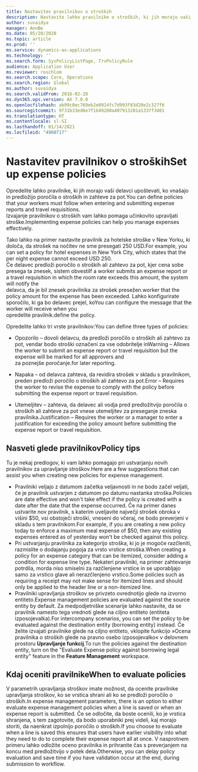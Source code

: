 ```yaml
---
title: Nastavitev pravilnikov o stroških
description: Nastavite lahko pravilnike o stroških, ki jih morajo vaši delavci upoštevati, ko vnašajo in predložijo poročila o stroških in zahteve za pot v aplikaciji Microsoft Dynamics 365 Finance.
author: suvaidya
manager: AnnBe
ms.date: 05/20/2020
ms.topic: article
ms.prod: ''
ms.service: dynamics-ax-applications
ms.technology: ''
ms.search.form: SysPolicyListPage, TrvPolicyRule
audience: Application User
ms.reviewer: roschlom
ms.search.scope: Core, Operations
ms.search.region: Global
ms.author: suvaidya
ms.search.validFrom: 2016-02-28
ms.dyn365.ops.version: AX 7.0.0
ms.openlocfilehash: ab99c0ec769eb2e0914fc7d993f83d20e2c327f6
ms.sourcegitcommit: 9f31b33ed6e7f1b49200a407913201a1337f3401
ms.translationtype: HT
ms.contentlocale: sl-SI
ms.lasthandoff: 01/14/2021
ms.locfileid: "4960717"
---
```

# <a name="set-up-expense-policies"></a><span data-ttu-id="b76c7-103">Nastavitev pravilnikov o stroških</span><span class="sxs-lookup"><span data-stu-id="b76c7-103">Set up expense policies</span></span>

<span data-ttu-id="b76c7-104">Opredelite lahko pravilnike, ki jih morajo vaši delavci upoštevati, ko vnašajo in predložijo poročila o stroških in zahteve za pot.</span><span class="sxs-lookup"><span data-stu-id="b76c7-104">You can define policies that your workers must follow when entering and submitting expense reports and travel requisitions.</span></span>         
<span data-ttu-id="b76c7-105">Izvajanje pravilnikov o stroških vam lahko pomaga učinkovito upravljati stroške.</span><span class="sxs-lookup"><span data-stu-id="b76c7-105">Implementing expense policies can help you manage expenses effectively.</span></span>         

<span data-ttu-id="b76c7-106">Tako lahko na primer nastavite pravilnik za hotelske stroške v New Yorku, ki določa, da strošek na nočitev ne sme presegati 250 USD.</span><span class="sxs-lookup"><span data-stu-id="b76c7-106">For example, you can set a policy for hotel expenses in New York City, which states that the per night expense cannot exceed USD 250.</span></span>       
<span data-ttu-id="b76c7-107">Če delavec predloži poročilo o stroških ali zahtevo za pot, kjer cena sobe presega ta znesek, sistem obvesti</span><span class="sxs-lookup"><span data-stu-id="b76c7-107">If a worker submits an expense report or a travel requisition in which the room rate exceeds this amount, the system will notify the</span></span>        
<span data-ttu-id="b76c7-108">delavca, da je bil znesek pravilnika za strošek presežen.</span><span class="sxs-lookup"><span data-stu-id="b76c7-108">worker that the policy amount for the expense has been exceeded.</span></span> <span data-ttu-id="b76c7-109">Lahko konfigurirate sporočilo, ki ga bo delavec prejel, ko</span><span class="sxs-lookup"><span data-stu-id="b76c7-109">You can configure the message that the worker will receive when you</span></span>        
<span data-ttu-id="b76c7-110">opredelite pravilnik.</span><span class="sxs-lookup"><span data-stu-id="b76c7-110">define the policy.</span></span>      
        
<span data-ttu-id="b76c7-111">Opredelite lahko tri vrste pravilnikov:</span><span class="sxs-lookup"><span data-stu-id="b76c7-111">You can define three types of policies:</span></span>         
        
- <span data-ttu-id="b76c7-112">Opozorilo – dovoli delavcu, da predloži poročilo o stroških ali zahtevo za pot, vendar bodo stroški označeni za vse odobritelje in</span><span class="sxs-lookup"><span data-stu-id="b76c7-112">Warning – Allows the worker to submit an expense report or travel requisition but the expense will be marked for all approvers and</span></span>        
  <span data-ttu-id="b76c7-113">za poznejše poročanje.</span><span class="sxs-lookup"><span data-stu-id="b76c7-113">for later reporting.</span></span>        

- <span data-ttu-id="b76c7-114">Napaka – od delavca zahteva, da revidira strošek v skladu s pravilnikom, preden predloži poročilo o stroških ali zahtevo za pot.</span><span class="sxs-lookup"><span data-stu-id="b76c7-114">Error – Requires the worker to revise the expense to comply with the policy before submitting the expense report or travel requisition.</span></span>       
 
 - <span data-ttu-id="b76c7-115">Utemeljitev – zahteva, da delavec ali vodja pred predložitvijo poročila o stroških ali zahteve za pot vnese utemeljitev za preseganje zneska pravilnika.</span><span class="sxs-lookup"><span data-stu-id="b76c7-115">Justification – Requires the worker or a manager to enter a justification for exceeding the policy amount before submitting the expense report or travel requisition.</span></span>        

## <a name="policy-tips"></a><span data-ttu-id="b76c7-116">Nasveti glede pravilnikov</span><span class="sxs-lookup"><span data-stu-id="b76c7-116">Policy tips</span></span>
<span data-ttu-id="b76c7-117">Tu je nekaj predlogov, ki vam lahko pomagajo pri ustvarjanju novih pravilnikov za upravljanje stroškov.</span><span class="sxs-lookup"><span data-stu-id="b76c7-117">Here are a few suggestions that can assist you when creating new policies for expense management.</span></span> 
* <span data-ttu-id="b76c7-118">Pravilniki veljajo z datumom začetka veljavnosti in ne bodo začel veljati, če je pravilnik ustvarjen z datumom po datumu nastanka stroška.</span><span class="sxs-lookup"><span data-stu-id="b76c7-118">Policies are date effective and won't take effect if the policy is created with a date after the date that the expense occurred.</span></span> <span data-ttu-id="b76c7-119">Če na primer danes ustvarite nov pravilnik, s katerim uveljavite največji strošek obroka v višini $50, vsi obstoječi stroški, vneseni do včeraj, ne bodo preverjeni v skladu s tem pravilnikom.</span><span class="sxs-lookup"><span data-stu-id="b76c7-119">For example, if you are creating a new policy today to enforce a maximum meal expense of $50, then any existing expenses entered as of yesterday won't be checked against this policy.</span></span>
* <span data-ttu-id="b76c7-120">Pri ustvarjanju pravilnika za kategorijo stroška, ki jo je mogoče razčleniti, razmislite o dodajanju pogoja za vrsto vrstice stroška.</span><span class="sxs-lookup"><span data-stu-id="b76c7-120">When creating a policy for an expense category that can be itemized, consider adding a condition for expense line type.</span></span> <span data-ttu-id="b76c7-121">Nekateri pravilniki, na primer zahtevanje potrdila, morda niso smiselni za razčlenjene vrstice in se uporabljajo samo za vrstico glave ali nerazčlenjeno vrstico.</span><span class="sxs-lookup"><span data-stu-id="b76c7-121">Some policies such as requiring a receipt may not make sense for itemized lines and should only be applied to the header line or a non-itemized line.</span></span> 
* <span data-ttu-id="b76c7-122">Pravilniki upravljanja stroškov se privzeto ovrednotijo glede na izvorno entiteto.</span><span class="sxs-lookup"><span data-stu-id="b76c7-122">Expense management policies are evaluated against the source entity by default.</span></span> <span data-ttu-id="b76c7-123">Za medpodjetniške scenarije lahko nastavite, da se pravilnik namesto tega vrednoti glede na ciljno entiteto (entiteta izposojevalka).</span><span class="sxs-lookup"><span data-stu-id="b76c7-123">For intercompany scenarios, you can set the policy to be evaluated against the destination entity (borrowing entity) instead.</span></span> <span data-ttu-id="b76c7-124">Če želite izvajati pravilnike glede na ciljno entiteto, vklopite funkcijo »Ocena pravilnika o stroških glede na pravno osebo izposojevalko« v delovnem prostoru **Upravljanje funkcij**.</span><span class="sxs-lookup"><span data-stu-id="b76c7-124">To run the policies against the destination entity, turn on the "Evaluate Expense policy against borrowing legal entity" feature in the **Feature Management** workspace.</span></span>

## <a name="when-to-evaluate-policies"></a><span data-ttu-id="b76c7-125">Kdaj oceniti pravilnike</span><span class="sxs-lookup"><span data-stu-id="b76c7-125">When to evaluate policies</span></span>

<span data-ttu-id="b76c7-126">V parametrih upravljanja stroškov imate možnost, da ocenite pravilnike upravljanja stroškov, ko se vrstica shrani ali ko se predloži poročilo o stroških.</span><span class="sxs-lookup"><span data-stu-id="b76c7-126">In expense management parameters, there is an option to either evaluate expense management policies when a line is saved or when an expense report is submitted.</span></span> <span data-ttu-id="b76c7-127">Če se odločite, da boste ocenili, ko je vrstica shranjena, s tem zagotovite, da bodo uporabniki prej videli, kaj morajo storiti, da naenkrat izpolnijo poročilo o stroških.</span><span class="sxs-lookup"><span data-stu-id="b76c7-127">If you choose to evaluate when a line is saved this ensures that users have earlier visibility into what they need to do to complete their expense report all at once.</span></span> <span data-ttu-id="b76c7-128">V nasprotnem primeru lahko odložite oceno pravilnika in prihranite čas s preverjanjem na koncu med predložitvijo v potek dela.</span><span class="sxs-lookup"><span data-stu-id="b76c7-128">Otherwise, you can delay policy evaluation and save time if you have validation occur at the end, during submission to workflow.</span></span>
